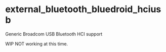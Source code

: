# external_bluetooth_bluedroid_hciusb
Generic Broadcom USB Bluetooth HCI support

WIP NOT working at this time.
